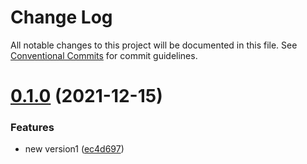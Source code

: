 # Change Log

All notable changes to this project will be documented in this file.
See [Conventional Commits](https://conventionalcommits.org) for commit guidelines.

# [0.1.0](https://github.com/Dongd0825/myhooks/compare/v0.0.4...v0.1.0) (2021-12-15)


### Features

* new version1 ([ec4d697](https://github.com/Dongd0825/myhooks/commit/ec4d697d709a2d80e08ee8152c4643bff1e5fb16))
